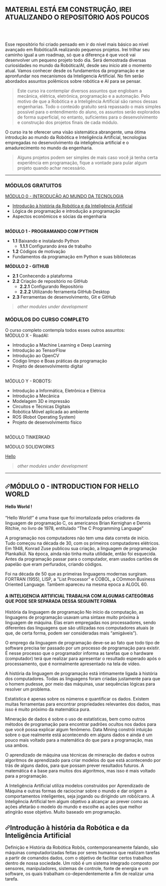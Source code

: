 ## **MATERIAL ESTÁ EM CONSTRUÇÃO, IREI ATUALIZANDO O REPOSITÓRIO AOS POUCOS**<br>
<br>

 

<br>

Esse repositório foi criado pensado em ir do nível mais básico ao nível avançado em Robótica/IA realizando pequenos projetos. Irei trilhar seu caminho igual a um roadmap, só que a diferença é que você vai desenvolver um pequeno projeto todo dia.
Será demostrada diversas curiosidades no mundo da Robótica/AI, desde seu inicio até o momento atual.  Vamos conhecer desde os fundamentos da programação e se apronfundar nos mecanismos da Inteligencia Artificial. No fim serão abordados assuntos polêmicos sobre robótica e AI para se pensar.

> Este curso ira contemplar diversos assuntos que englobam a mecânica, elétrica, eletrônica, programação e a automação. Pelo motivo de que a Robótica e a Inteligência Artificial são ramos dessas engenharias. Todo o conteúdo gratuito será repassado o mais simples possível para o entendimento do aluno, os assuntos serão explorados de forma superficial, no entanto, suficientes para o desenvolvimento e construção dos projetos finais de cada módulo.<br>

O curso ira te oferecer uma visão sistemática abrangente, uma ótima introdução ao mundo da Robótica e Inteligência Artificial, tecnologias empregadas no desenvolvimento da inteligência artificial e o amadurecimento no mundo da engenharia.<br>

> Alguns projetos podem ser simples de mais caso você já tenha certa experiência em programação, fique a vontade para pular algum projeto quando achar necessário.

<hr></hr>

### MÓDULOS GRATUITOS
[MÓDULO 0 - INTRODUÇÃO AO MUNDO DA TECNOLOGIA](https://github.com/ProlRayder/RoadAI-Robotics/blob/main/M%C3%93DULO%200/INTRODU%C3%87%C3%83O%20AO%20MUNDO%20DA%20TECNOLOGIA)


- <a href="#hello-world">Introdução à história da Robótica e da Inteligência Artificial<br></a>
-	Lógica de programação e introdução a programação<br>
-	Aspectos econômicos e sócias da engenharia<br><br>

__MÓDULO 1 - PROGRAMANDO COM PYTHON__
- **1.1** Baixando e instalando Python
  - **1.1.1** Configurando área de trabalho
- **1.2** Códigos de motivação
-	Fundamentos da programação em Python e suas bibliotecas<br>

__MÓDULO 2 - GITHUB__
- **2.1** Conhecendo a plataforma
- **2.2** Criação de repositório no GitHub
  - **2.2.1** Configurando Repositório
  - **2.2.2** Utilizando ferramenta GitHub Desktop
- **2.3**	Ferramentas de desenvolvimento, Git e GitHub<br>
  
 > *other modules under development*

### MÓDULOS DO CURSO COMPLETO
O curso completo contempla todos esses outros assuntos:<br>
MÓDULO X - RoadAI:<br>

-	Introdução a Machine Learning e Deep Learning<br>
-	Introdução ao TensorFlow<br>
-	Introdução ao OpenCV<br>
-	Código limpo e Boas práticas da programação<br>
-	Projeto de desenvolvimento digital<br><br>

MÓDULO Y - ROBOTS:<br>
-	Introdução a Informática, Eletrônica e Elétrica<br>
-	Introdução a Mecânica<br>
-	Modelagem 3D e impressão<br>
-	Circuitos e Técnicas Digitais<br>
-	Robótica Móvel aplicada ao ambiente<br>
-	ROS (Robot Operating System)<br>
-	Projeto de desenvolvimento físico<br><br>

MÓDULO TINKERKAD

MÓDULO SOLIDWORKS

[Hello](https://github.com/ProlRayder/RoadAI-Robotics/blob/main/M%C3%93DULO%200/INTRODU%C3%87%C3%83O%20AO%20MUNDO%20DA%20TECNOLOGIA)

> *other modules under development*

<hr></hr>

<h2 dir="auto"><a id="user-content-hello-world" class="anchor" aria-hidden="true" href="#ai-approaches"><svg class="octicon octicon-link" viewBox="0 0 16 16" version="1.1" width="16" height="16" aria-hidden="true"><path fill-rule="evenodd" d="M7.775 3.275a.75.75 0 001.06 1.06l1.25-1.25a2 2 0 112.83 2.83l-2.5 2.5a2 2 0 01-2.83 0 .75.75 0 00-1.06 1.06 3.5 3.5 0 004.95 0l2.5-2.5a3.5 3.5 0 00-4.95-4.95l-1.25 1.25zm-4.69 9.64a2 2 0 010-2.83l2.5-2.5a2 2 0 012.83 0 .75.75 0 001.06-1.06 3.5 3.5 0 00-4.95 0l-2.5 2.5a3.5 3.5 0 004.95 4.95l1.25-1.25a.75.75 0 00-1.06-1.06l-1.25 1.25a2 2 0 01-2.83 0z"></path></svg></a>MÓDULO 0 - INTRODUCTION FOR HELLO WORLD</h2>

#### Hello World !

“Hello World!” é uma frase que foi imortalizada pelos criadores da linguagem de programação C, os americanos Brian Kernighan e Dennis Ritchie, no livro de 1978, entitulado “The C Programming Language”

A programação nos computadores não tem uma data correta de início. Tudo começou na década de 30, com os primeiros computadores elétricos. Em 1948, Konrad Zuse publicou sua criação, a linguagem de programação Plankalkül. Na época, ainda não tinha muita utilidade, então foi esquecida. Antes da programação passar para o computador, eram usados cartões de papelão que eram perfurados, criando códigos.

Foi na década de 50 que as primeiras linguagens modernas surgiram. FORTRAN (1955), LISP, a "List Processor” e COBOL, a COmmon Business Oriented Language.  Tambem apareceu na mesma epoca a ALGOL 60.

#### A INTELIGENCIA ARTIFICIAL TRABALHA COM ALGUMAS CATEGÓRIAS QUE PODE SER SEPARADA DESSA SEGUINTE FORMA

História da linguagem de programação
No início da computação, as linguagens de programação usavam uma sintaxe muito próxima à linguagem de máquina. Elas eram empregadas nos processadores, sendo diferentes das linguagens que são utilizadas nos computadores atuais (e que, de certa forma, podem ser consideradas mais “amigáveis”).

O emprego da linguagem de programação deve-se ao fato que todo tipo de software precisa ter passado por um processo de programação para existir. É nesse processo que o programador informa as tarefas que o hardware (computador) terá que realizar para apresentar o resultado esperado após o processamento, que é normalmente apresentado na tela de vídeo.

A história da linguagem de programação está intimamente ligada à história dos computadores. Todas as linguagens foram criadas justamente para que o homem pudesse, por meio das máquinas, usar sequências lógicas para resolver um problema.





Estatística é apenas sobre os números e quantificar os dados. Existem muitas ferramentas para encontrar propriedades relevantes dos dados, mas isso é muito próximo da matemática pura.

Mineração de dados é sobre o uso de estatísticas, bem como outros métodos de programação para encontrar padrões ocultos nos dados para que você possa explicar algum fenômeno. Data Mining constrói intuição sobre o que realmente está acontecendo em alguns dados e ainda é um pouco mais voltado para a matemática do que para a programação, mas usa ambos.

O aprendizado de máquina usa técnicas de mineração de dados e outros algoritmos de aprendizado para criar modelos do que está acontecendo por trás de alguns dados, para que possam prever resultados futuros. A matemática é a base para muitos dos algoritmos, mas isso é mais voltado para a programação.

A Inteligência Artificial utiliza modelos construídos por Aprendizado de Máquina e outras formas de raciocinar sobre o mundo e dar origem a comportamentos inteligentes, seja jogando ou dirigindo um robô/carro. A Inteligência Artificial tem algum objetivo a alcançar ao prever como as ações afetarão o modelo do mundo e escolhe as ações que melhor atingirão esse objetivo. Muito baseado em programação.




<h2 dir="auto"><a id="user-content-hello-world" class="anchor" aria-hidden="true" href="#ai-approaches"><svg class="octicon octicon-link" viewBox="0 0 16 16" version="1.1" width="16" height="16" aria-hidden="true"><path fill-rule="evenodd" d="M7.775 3.275a.75.75 0 001.06 1.06l1.25-1.25a2 2 0 112.83 2.83l-2.5 2.5a2 2 0 01-2.83 0 .75.75 0 00-1.06 1.06 3.5 3.5 0 004.95 0l2.5-2.5a3.5 3.5 0 00-4.95-4.95l-1.25 1.25zm-4.69 9.64a2 2 0 010-2.83l2.5-2.5a2 2 0 012.83 0 .75.75 0 001.06-1.06 3.5 3.5 0 00-4.95 0l-2.5 2.5a3.5 3.5 0 004.95 4.95l1.25-1.25a.75.75 0 00-1.06-1.06l-1.25 1.25a2 2 0 01-2.83 0z"></path></svg></a>Introdução à história da Robótica e da Inteligência Artificial</h2>

Definição e História da Robótica
Robôs, contemporaneamente falando, são máquinas computadorizadas feitas por seres humanos que realizam tarefas a partir de comandos dados, com o objetivo de facilitar certos trabalhos dentro de nossa sociedade. Um robô é um sistema integrado composto por sensores, manipuladores, sistemas de controle, fonte de energia e um software, os quais trabalham co-dependentemente a fim de realizar uma tarefa.
